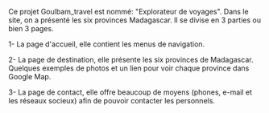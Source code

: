 Ce projet Goulbam_travel est nommé: "Explorateur de voyages". 
Dans le site, on a présenté les six provinces Madagascar. Il se divise en 3 parties ou bien 3 pages.

  1- La page d'accueil, elle contient les menus de navigation.
  
  2- La page de destination, elle présente les six provinces de Madagascar. Quelques exemples de photos et un lien pour voir chaque province dans Google Map.
  
  3- La page de contact, elle offre beaucoup de moyens (phones, e-mail et les réseaux socieux) afin de pouvoir contacter les personnels. 
